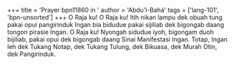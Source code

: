 +++
title = 'Prayer bpn11860 in '
author = 'Abdu'l-Bahá'
tags = ['lang-101', 'bpn-unsorted']
+++
O Raja ku! O Raja ku! Itih nikan lampu dek obuah tung pakai opui pangirinduk Ingan bia bidudue pakai sijiliab dek bigongab daang tongon pirasie Ingan. O Raja ku! Nyongah sidudue iyoh, bigongam duoh bijiliab, pakai opui dek bigongab daang Sinai Manifestasi Ingan. Totap, Ingan leh dek Tukang Notap, dek Tukang Tulung, dek Bikuasa, dek Murah Otin, dek Pangirinduk.
